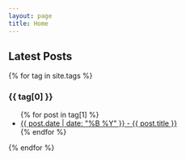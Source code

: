 ```yaml
---
layout: page
title: Home
---
```


## Latest Posts

{% for tag in site.tags %}
   <h3>{{ tag[0] }}</h3> 
  <ul>
    {% for post in tag[1] %}
      <li><a href="{{ post.url }}">{{ post.date | date: "%B %Y" }} - {{ post.title }}</a></li>
    {% endfor %}
  </ul>
{% endfor %}
